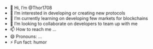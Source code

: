 - 👋 Hi, I’m @Thor1708
- 👀 I’m interested in developing or creating new protocols 
- 🌱 I’m currently learning on developing few markets for blockchains
- 💞️ I’m looking to collaborate on developers to team up with me 
- 📫 How to reach me ...
- 😄 Pronouns: ...
- ⚡ Fun fact: humor

<!---
Thor1708/Thor1708 is a ✨ special ✨ repository because its `README.md` (this file) appears on your GitHub profile.
You can click the Preview link to take a look at your changes.
--->
